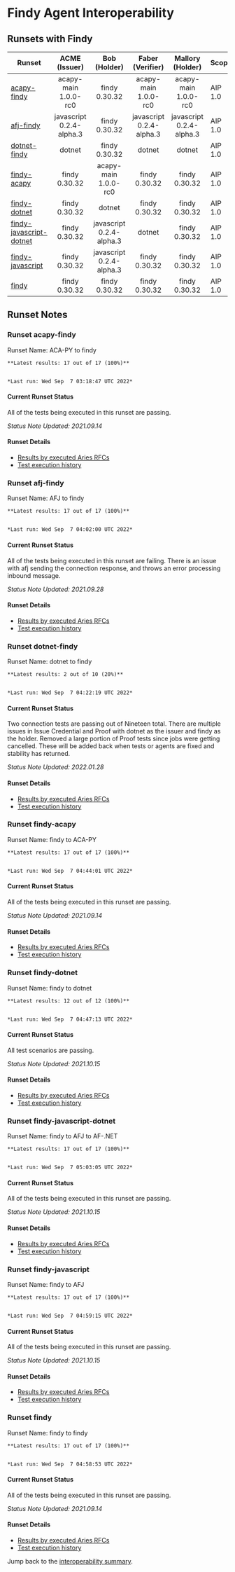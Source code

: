 # Findy Agent Interoperability

## Runsets with Findy

| Runset | ACME<br>(Issuer) | Bob<br>(Holder) | Faber<br>(Verifier) | Mallory<br>(Holder) | Scope | Results | 
| ------ | :--------------: | :-------------: | :----------------: | :-----------------: | ----- | :-----: | 
| [acapy-findy](#runset-acapy-findy) | acapy-main<br>1.0.0-rc0 | findy<br>0.30.32 | acapy-main<br>1.0.0-rc0 | acapy-main<br>1.0.0-rc0 | AIP 1.0 | [**17 / 17<br>100%**](https://allure.vonx.io/api/allure-docker-service/projects/acapy-b-findy/reports/latest/index.html?redirect=false#behaviors) |
| [afj-findy](#runset-afj-findy) | javascript<br>0.2.4-alpha.3 | findy<br>0.30.32 | javascript<br>0.2.4-alpha.3 | javascript<br>0.2.4-alpha.3 | AIP 1.0 | [**17 / 17<br>100%**](https://allure.vonx.io/api/allure-docker-service/projects/javascript-b-findy/reports/latest/index.html?redirect=false#behaviors) |
| [dotnet-findy](#runset-dotnet-findy) | dotnet<br> | findy<br>0.30.32 | dotnet<br> | dotnet<br> | AIP 1.0 | [**2 / 10<br>20%**](https://allure.vonx.io/api/allure-docker-service/projects/dotnet-b-findy/reports/latest/index.html?redirect=false#behaviors) |
| [findy-acapy](#runset-findy-acapy) | findy<br>0.30.32 | acapy-main<br>1.0.0-rc0 | findy<br>0.30.32 | findy<br>0.30.32 | AIP 1.0 | [**17 / 17<br>100%**](https://allure.vonx.io/api/allure-docker-service/projects/findy-b-acapy/reports/latest/index.html?redirect=false#behaviors) |
| [findy-dotnet](#runset-findy-dotnet) | findy<br>0.30.32 | dotnet<br> | findy<br>0.30.32 | findy<br>0.30.32 | AIP 1.0 | [**12 / 12<br>100%**](https://allure.vonx.io/api/allure-docker-service/projects/findy-b-dotnet/reports/latest/index.html?redirect=false#behaviors) |
| [findy-javascript-dotnet](#runset-findy-javascript-dotnet) | findy<br>0.30.32 | javascript<br>0.2.4-alpha.3 | dotnet<br> | findy<br>0.30.32 | AIP 1.0 | [**17 / 17<br>100%**](https://allure.vonx.io/api/allure-docker-service/projects/findy-b-javascript-f-dotnet/reports/latest/index.html?redirect=false#behaviors) |
| [findy-javascript](#runset-findy-javascript) | findy<br>0.30.32 | javascript<br>0.2.4-alpha.3 | findy<br>0.30.32 | findy<br>0.30.32 | AIP 1.0 | [**17 / 17<br>100%**](https://allure.vonx.io/api/allure-docker-service/projects/findy-b-javascript/reports/latest/index.html?redirect=false#behaviors) |
| [findy](#runset-findy) | findy<br>0.30.32 | findy<br>0.30.32 | findy<br>0.30.32 | findy<br>0.30.32 | AIP 1.0 | [**17 / 17<br>100%**](https://allure.vonx.io/api/allure-docker-service/projects/findy/reports/latest/index.html?redirect=false#behaviors) |

## Runset Notes

### Runset **acapy-findy**

Runset Name: ACA-PY to findy

```tip
**Latest results: 17 out of 17 (100%)**


*Last run: Wed Sep  7 03:18:47 UTC 2022*
```

#### Current Runset Status

All of the tests being executed in this runset are passing.

*Status Note Updated: 2021.09.14*

#### Runset Details

- [Results by executed Aries RFCs](https://allure.vonx.io/api/allure-docker-service/projects/acapy-b-findy/reports/latest/index.html?redirect=false#behaviors)
- [Test execution history](https://allure.vonx.io/allure-docker-service-ui/projects/acapy-b-findy/reports/latest)


### Runset **afj-findy**

Runset Name: AFJ to findy

```tip
**Latest results: 17 out of 17 (100%)**


*Last run: Wed Sep  7 04:02:00 UTC 2022*
```

#### Current Runset Status

All of the tests being executed in this runset are failing. There is an issue with afj sending the connection
response, and throws an error processing inbound message.

*Status Note Updated: 2021.09.28*

#### Runset Details

- [Results by executed Aries RFCs](https://allure.vonx.io/api/allure-docker-service/projects/javascript-b-findy/reports/latest/index.html?redirect=false#behaviors)
- [Test execution history](https://allure.vonx.io/allure-docker-service-ui/projects/javascript-b-findy/reports/latest)


### Runset **dotnet-findy**

Runset Name: dotnet to findy

```tip
**Latest results: 2 out of 10 (20%)**


*Last run: Wed Sep  7 04:22:19 UTC 2022*
```

#### Current Runset Status

Two connection tests are passing out of Nineteen total. There are multiple issues in Issue Credential and Proof
with dotnet as the issuer and findy as the holder. Removed a large portion of Proof tests since jobs were getting cancelled.
These will be added back when tests or agents are fixed and stability has returned.

*Status Note Updated: 2022.01.28*

#### Runset Details

- [Results by executed Aries RFCs](https://allure.vonx.io/api/allure-docker-service/projects/dotnet-b-findy/reports/latest/index.html?redirect=false#behaviors)
- [Test execution history](https://allure.vonx.io/allure-docker-service-ui/projects/dotnet-b-findy/reports/latest)


### Runset **findy-acapy**

Runset Name: findy to ACA-PY

```tip
**Latest results: 17 out of 17 (100%)**


*Last run: Wed Sep  7 04:44:01 UTC 2022*
```

#### Current Runset Status

All of the tests being executed in this runset are passing.

*Status Note Updated: 2021.09.14*

#### Runset Details

- [Results by executed Aries RFCs](https://allure.vonx.io/api/allure-docker-service/projects/findy-b-acapy/reports/latest/index.html?redirect=false#behaviors)
- [Test execution history](https://allure.vonx.io/allure-docker-service-ui/projects/findy-b-acapy/reports/latest)


### Runset **findy-dotnet**

Runset Name: findy to dotnet

```tip
**Latest results: 12 out of 12 (100%)**


*Last run: Wed Sep  7 04:47:13 UTC 2022*
```

#### Current Runset Status

All test scenarios are passing. 

*Status Note Updated: 2021.10.15*

#### Runset Details

- [Results by executed Aries RFCs](https://allure.vonx.io/api/allure-docker-service/projects/findy-b-dotnet/reports/latest/index.html?redirect=false#behaviors)
- [Test execution history](https://allure.vonx.io/allure-docker-service-ui/projects/findy-b-dotnet/reports/latest)


### Runset **findy-javascript-dotnet**

Runset Name: findy to AFJ to AF-.NET

```tip
**Latest results: 17 out of 17 (100%)**


*Last run: Wed Sep  7 05:03:05 UTC 2022*
```

#### Current Runset Status

All of the tests being executed in this runset are passing. 

*Status Note Updated: 2021.10.15*

#### Runset Details

- [Results by executed Aries RFCs](https://allure.vonx.io/api/allure-docker-service/projects/findy-b-javascript-f-dotnet/reports/latest/index.html?redirect=false#behaviors)
- [Test execution history](https://allure.vonx.io/allure-docker-service-ui/projects/findy-b-javascript-f-dotnet/reports/latest)


### Runset **findy-javascript**

Runset Name: findy to AFJ

```tip
**Latest results: 17 out of 17 (100%)**


*Last run: Wed Sep  7 04:59:15 UTC 2022*
```

#### Current Runset Status

All of the tests being executed in this runset are passing. 

*Status Note Updated: 2021.10.15*

#### Runset Details

- [Results by executed Aries RFCs](https://allure.vonx.io/api/allure-docker-service/projects/findy-b-javascript/reports/latest/index.html?redirect=false#behaviors)
- [Test execution history](https://allure.vonx.io/allure-docker-service-ui/projects/findy-b-javascript/reports/latest)


### Runset **findy**

Runset Name: findy to findy

```tip
**Latest results: 17 out of 17 (100%)**


*Last run: Wed Sep  7 04:58:53 UTC 2022*
```

#### Current Runset Status

All of the tests being executed in this runset are passing.

*Status Note Updated: 2021.09.14*

#### Runset Details

- [Results by executed Aries RFCs](https://allure.vonx.io/api/allure-docker-service/projects/findy/reports/latest/index.html?redirect=false#behaviors)
- [Test execution history](https://allure.vonx.io/allure-docker-service-ui/projects/findy/reports/latest)

Jump back to the [interoperability summary](./README.md).

